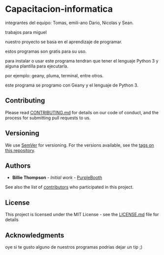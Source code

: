 # Capacitacion-informatica 
integrantes del equipo: Tomas, emili-ano Dario, Nicolas y Sean.

trabajos para miguel

nuestro proyecto se basa en el aprendizaje de programar.

estos programas son gratis para su uso.

para instalar o usar este programa tendran que tener el lenguaje Python 3 y alguna plantilla para ejecutarla.

por ejemplo: geany, pluma, terminal, entre otros.

este programa se programo con Geany y el lenguaje de Python 3.

## Contributing

Please read [CONTRIBUTING.md](CONTRIBUTING.md) for details on our code of conduct, and the process for submitting pull requests to us.

## Versioning

We use [SemVer](http://semver.org/) for versioning. For the versions available, see the [tags on this repository](https://github.com/your/project/tags). 

## Authors

* **Billie Thompson** - *Initial work* - [PurpleBooth](https://github.com/PurpleBooth)

See also the list of [contributors](https://github.com/your/project/contributors) who participated in this project.

## License

This project is licensed under the MIT License - see the [LICENSE.md](LICENSE.md) file for details

## Acknowledgments

oye si te gusto alguno de nuestros programas podrias dejar un tip ;)
